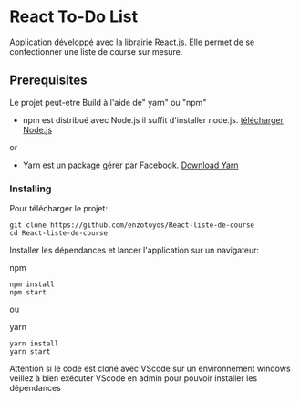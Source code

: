 # React To-Do List

Application développé avec la librairie React.js. Elle permet de se confectionner une liste de course sur mesure. 

##  Prerequisites

Le projet peut-etre Build à l'aide de" yarn" ou "npm"
* npm est distribué avec Node.js il suffit d'installer node.js. [télécharger Node.js](https://nodejs.org/en/download/)

or

* Yarn est un package gérer par Facebook.  [Download Yarn](https://yarnpkg.com/en/docs/install)

### Installing
Pour télécharger le projet:

```
git clone https://github.com/enzotoyos/React-liste-de-course
cd React-liste-de-course
```

Installer les dépendances et lancer l'application sur un navigateur:
 
npm
```
npm install
npm start
```
ou 

yarn
```
yarn install
yarn start
```

Attention si le code est cloné avec VScode sur un environnement windows veillez à bien exécuter VScode en admin pour pouvoir installer les dépendances 

